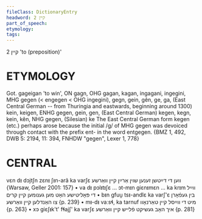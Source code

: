 ```yaml
---
fileClass: DictionaryEntry
headword: קיין 2
part_of_speech: 
etymology: 
tags: 
---
```

קיין 2
'to (preposition)'

ETYMOLOGY
===========
Got. gageigan 'to win', ON gagn, OHG gagan, kagan, ingagani, ingegini, MHG gegen (< engegen < OHG ingegini), gegn, gein, gên, ge, ga, (East Central German -- from Thuringia and eastwards, beginning around 1300) kein, keigen, ENHG gegen, gein, gen, (East Central German) kegen, kegn, kein, kên, NHG gegen, (Silesian) ke
The East Central German form kegen (etc.) perhaps arose because the initial /g/ of MHG gegen was devoiced through contact with the prefix ent- in the word entgegen. 
{BMZ 1, 492, DWB 5: 2194, 11: 394, FNHDW "gegen", Lexer 1, 778}

CENTRAL
========

vɛn dᵻ dɔjtʃn zɛnᵻ ʃᵻn-arã ka varʃɛ ווען די דײַטשן זענען שוין אַרײַן קיין וואַרשע {Warsaw, Geller 2001: 157}
	•	va dᵻ pɔlᵻtᵻʃɛ ... ɔt-mᵻn giɛnᵻmɛn ... ka krᵻm ווײַל די פּאָליטישע האָט מען גענומען קיין קרים
	•	bᵻn gfuu̯ tsᵻ-andlɛ ka varʃ'ɛ בין געפֿאָרן צו האַנדלען קיין וואַרשע {p. 239}
	•	mᵻ-dᵻ vaːsɬ, ka tarnuf מיט די ווײַסל קיין טאַרנאָוו {p. 263}
	•	xɔ giɛʃᵻk't' fɬajʃ' ka varʃɛ איך האָב געשיקט פֿלייש קיין וואַרשע {p. 281}
